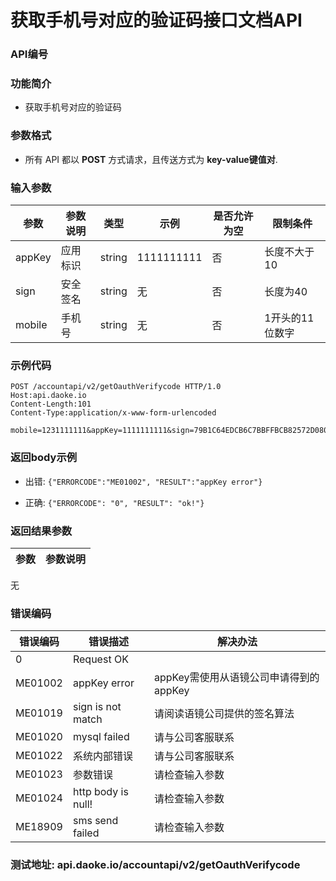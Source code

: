 获取手机号对应的验证码接口文档API
=================================

### API编号

### 功能简介
* 获取手机号对应的验证码

### 参数格式

* 所有 API 都以 **POST** 方式请求，且传送方式为 **key-value键值对**.


### 输入参数

 参数             |参数说明         |  类型       |   示例         |是否允许为空|  限制条件
------------------|---------------|------------|----------------|------------|---------------------
 appKey           | 应用标识       | string      |  1111111111    |否          | 长度不大于10
 sign             | 安全签名       | string      |  无            |否          | 长度为40
 mobile           | 手机号         | string      |  无            |否          | 1开头的11位数字



### 示例代码

    POST /accountapi/v2/getOauthVerifycode HTTP/1.0
    Host:api.daoke.io
    Content-Length:101
    Content-Type:application/x-www-form-urlencoded

    mobile=1231111111&appKey=1111111111&sign=79B1C64EDCB6C7BBFFBCB82572D080E902BCFFDF


 ### 返回body示例

* 出错: `{"ERRORCODE":"ME01002", "RESULT":"appKey error"}`

* 正确: `{"ERRORCODE": "0", "RESULT": "ok!"}`


### 返回结果参数

参数                 | 参数说明
--------------------|-------------------------------------------
无

### 错误编码

错误编码    | 错误描述                  | 解决办法
------------|---------------------------|------------------
0           | Request OK                |
ME01002     | appKey error              | appKey需使用从语镜公司申请得到的appKey
ME01019     | sign is not match         | 请阅读语镜公司提供的签名算法
ME01020     | mysql failed              |  请与公司客服联系
ME01022     | 系统内部错误                | 请与公司客服联系
ME01023     | 参数错误                    | 请检查输入参数
ME01024	    | http body is null!        | 请检查输入参数
ME18909		|sms send failed			|请检查输入参数




### 测试地址: api.daoke.io/accountapi/v2/getOauthVerifycode
